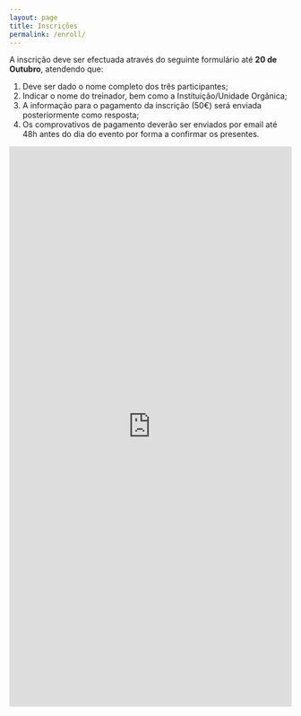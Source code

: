 ```yaml
---
layout: page
title: Inscrições
permalink: /enroll/
---
```


A inscrição deve ser efectuada através do seguinte formulário até **20 de Outubro**, atendendo que:

1. Deve ser dado o nome completo dos três participantes;
2. Indicar o nome do treinador, bem como a Instituição/Unidade Orgânica;
3. A informação para o pagamento da inscrição (50€) será enviada posteriormente como resposta;
4. Os comprovativos de pagamento deverão ser enviados por email até 48h antes do dia do evento por forma a confirmar os presentes.

<iframe src="https://docs.google.com/forms/d/1CEYERRa8qNCGHFNmTRo0U61ECNB0yySBV4RE-1zh1Ow/viewform?embedded=true" width="100%" height="1000" frameborder="0" marginheight="0" marginwidth="0">Loading...</iframe>
